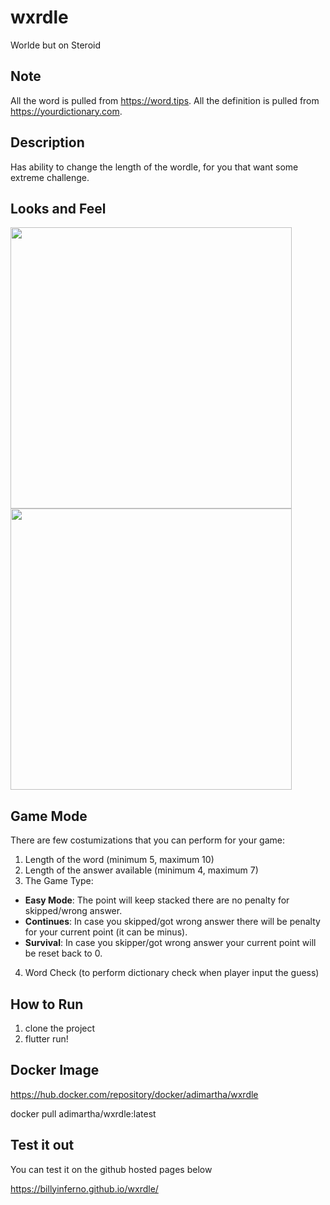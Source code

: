 # wxrdle

Worlde but on Steroid

## Note
All the word is pulled from https://word.tips.
All the definition is pulled from https://yourdictionary.com.

## Description
Has ability to change the length of the wordle, for you that want some extreme challenge.

## Looks and Feel
<img src="https://user-images.githubusercontent.com/20193342/158436115-cecb231b-589a-4126-b59c-ad3c56db6b8e.png" data-canonical-src="https://user-images.githubusercontent.com/20193342/158436115-cecb231b-589a-4126-b59c-ad3c56db6b8e.png" width="450" />

<img src="https://user-images.githubusercontent.com/20193342/158436491-99e15e53-a0a7-4051-a3e7-7316255facd7.png" data-canonical-src="https://user-images.githubusercontent.com/20193342/158436491-99e15e53-a0a7-4051-a3e7-7316255facd7.png" width="450" />

## Game Mode
There are few costumizations that you can perform for your game:
1. Length of the word (minimum 5, maximum 10)
2. Length of the answer available (minimum 4, maximum 7)
3. The Game Type:
- <strong>Easy Mode</strong>: The point will keep stacked there are no penalty for skipped/wrong answer.
- <strong>Continues</strong>: In case you skipped/got wrong answer there will be penalty for your current point (it can be minus).
- <strong>Survival</strong>: In case you skipper/got wrong answer your current point will be reset back to 0.
4. Word Check (to perform dictionary check when player input the guess)

## How to Run
1. clone the project
2. flutter run!

## Docker Image
https://hub.docker.com/repository/docker/adimartha/wxrdle

docker pull adimartha/wxrdle:latest

## Test it out
You can test it on the github hosted pages below

https://billyinferno.github.io/wxrdle/